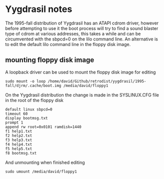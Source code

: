 # Yygdrasil notes

The 1995-fall distribution of Yygdrasil has an ATAPI cdrom driver, however before attempting to use it the boot process will try to find a sound blaster type of cdrom at various addresses, this takes a while and can be circumvented with the sbpcd=0 on the lilo command line. An alternative is to edit the default lilo command line in the floppy disk image.

## mounting floppy disk image

A loopback driver can be used to mount the floppy disk image for editing

```sudo mount -o loop /home/david/Github/retrodist/yygdrasil/1995-fall/djrm/.cache/boot.img /media/david/floppy1```

On the Yygdrasil distribution the change is made in the SYSLINUX.CFG file in the root of the floppy disk

```
default linux sbpcd=0
timeout 60
display bootmsg.txt
prompt 1
append rw root=0x0101 ramdisk=1440
f1 help1.txt
f2 help2.txt
f3 help3.txt
f4 help4.txt
f5 help5.txt
f8 bootmsg.txt
```

And unmounting when finished editing

```sudo umount /media/david/floppy1```
 
